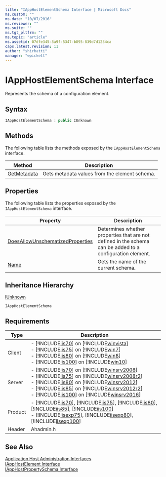 ```yaml
---
title: "IAppHostElementSchema Interface | Microsoft Docs"
ms.custom: ""
ms.date: "10/07/2016"
ms.reviewer: ""
ms.suite: ""
ms.tgt_pltfrm: ""
ms.topic: "article"
ms.assetid: 07dfe345-8a9f-5347-b895-839d7d1234ca
caps.latest.revision: 11
author: "shirhatti"
manager: "wpickett"
---
```

# IAppHostElementSchema Interface
Represents the schema of a configuration element.  
  
## Syntax  
  
```cpp  
IAppHostElementSchema : public IUnknown  
```  
  
## Methods  
 The following table lists the methods exposed by the `IAppHostElementSchema` interface.  
  
|Method|Description|  
|------------|-----------------|  
|[GetMetadata](../../../webdevelopment-reference\native-code-api\webdev-native-api-reference/iapphostelementschema-getmetadata-method.md)|Gets metadata values from the element schema.|  
  
## Properties  
 The following table lists the properties exposed by the `IAppHostElementSchema` interface.  
  
|Property|Description|  
|--------------|-----------------|  
|[DoesAllowUnschematizedProperties](../../../webdevelopment-reference\native-code-api\webdev-native-api-reference/iapphostelementschema-doesallowunschematizedproperties-property.md)|Determines whether properties that are not defined in the schema can be added to a configuration element.|  
|[Name](../../../webdevelopment-reference\native-code-api\webdev-native-api-reference/iapphostelementschema-name-property.md)|Gets the name of the current schema.|  
  
## Inheritance Hierarchy  
 [IUnknown](http://go.microsoft.com/fwlink/?LinkId=55951)  
  
 `IAppHostElementSchema`  
  
## Requirements  
  
|Type|Description|  
|----------|-----------------|  
|Client|-   [!INCLUDE[iis70](../../../wmi-provider/includes/iis70-md.md)] on [!INCLUDE[winvista](../../../wmi-provider/includes/winvista-md.md)]<br />-   [!INCLUDE[iis75](../../../wmi-provider/includes/iis75-md.md)] on [!INCLUDE[win7](../../../wmi-provider/includes/win7-md.md)]<br />-   [!INCLUDE[iis80](../../../wmi-provider/includes/iis80-md.md)] on [!INCLUDE[win8](../../../wmi-provider/includes/win8-md.md)]<br />-   [!INCLUDE[iis100](../../../wmi-provider/includes/iis100-md.md)] on [!INCLUDE[win10](../../../wmi-provider/includes/win10-md.md)]|  
|Server|-   [!INCLUDE[iis70](../../../wmi-provider/includes/iis70-md.md)] on [!INCLUDE[winsrv2008](../../../wmi-provider/includes/winsrv2008-md.md)]<br />-   [!INCLUDE[iis75](../../../wmi-provider/includes/iis75-md.md)] on [!INCLUDE[winsrv2008r2](../../../wmi-provider/includes/winsrv2008r2-md.md)]<br />-   [!INCLUDE[iis80](../../../wmi-provider/includes/iis80-md.md)] on [!INCLUDE[winsrv2012](../../../wmi-provider/includes/winsrv2012-md.md)]<br />-   [!INCLUDE[iis85](../../../wmi-provider/includes/iis85-md.md)] on [!INCLUDE[winsrv2012r2](../../../wmi-provider/includes/winsrv2012r2-md.md)]<br />-   [!INCLUDE[iis100](../../../wmi-provider/includes/iis100-md.md)] on [!INCLUDE[winsrv2016](../../../wmi-provider/includes/winsrv2016-md.md)]|  
|Product|-   [!INCLUDE[iis70](../../../wmi-provider/includes/iis70-md.md)], [!INCLUDE[iis75](../../../wmi-provider/includes/iis75-md.md)], [!INCLUDE[iis80](../../../wmi-provider/includes/iis80-md.md)], [!INCLUDE[iis85](../../../wmi-provider/includes/iis85-md.md)], [!INCLUDE[iis100](../../../wmi-provider/includes/iis100-md.md)]<br />-   [!INCLUDE[iisexp75](../../../webdevelopment-reference\native-code-api\webdev-native-api-reference/includes/iisexp75-md.md)], [!INCLUDE[iisexp80](../../../webdevelopment-reference\native-code-api\webdev-native-api-reference/includes/iisexp80-md.md)], [!INCLUDE[iisexp100](../../../webdevelopment-reference\native-code-api\webdev-native-api-reference/includes/iisexp100-md.md)]|  
|Header|Ahadmin.h|  
  
## See Also  
 [Application Host Administration Interfaces](../../../webdevelopment-reference\native-code-api\webdev-native-api-reference/application-host-administration-interfaces.md)   
 [IAppHostElement Interface](../../../webdevelopment-reference\native-code-api\webdev-native-api-reference/iapphostelement-interface.md)   
 [IAppHostPropertySchema Interface](../../../webdevelopment-reference\native-code-api\webdev-native-api-reference/iapphostpropertyschema-interface.md)